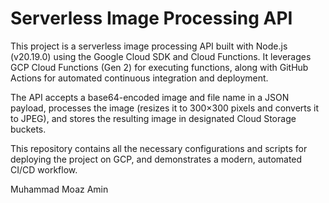 # Serverless Image Processing API


This project is a serverless image processing API built with Node.js (v20.19.0) using the Google Cloud SDK and Cloud Functions. It leverages GCP Cloud Functions (Gen 2) for executing functions, along with GitHub Actions for automated continuous integration and deployment.

The API accepts a base64-encoded image and file name in a JSON payload, processes the image (resizes it to 300×300 pixels and converts it to JPEG), and stores the resulting image in designated Cloud Storage buckets.

This repository contains all the necessary configurations and scripts for deploying the project on GCP, and demonstrates a modern, automated CI/CD workflow.

Muhammad Moaz Amin

